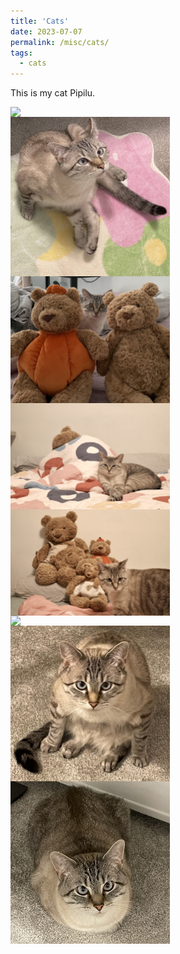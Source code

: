 ```yaml
---
title: 'Cats'
date: 2023-07-07
permalink: /misc/cats/
tags:
  - cats
---
```



This is my cat Pipilu.



<img src="pipilu/pipilu1.jpg" style="float: left; margin-right: 10px; width: 255px;" />
<img src="../images/pipilu/pipilu2.jpg" style="float: left; margin-right: 10px; width: 255px;" />
<img src="../images/pipilu/pipilu3.jpg" style="float: left; margin-right: 10px; width: 255px;" />
<img src="../images/pipilu/pipilu4.jpg" style="float: left; margin-right: 10px; width: 255px;" />
<img src="../images/pipilu/pipilu5.jpg" style="float: left; margin-right: 10px; width: 255px;" />
<img src="../images/pipilu/pipilu6.JPG" style="float: left; margin-right: 10px; width: 255px;" />
<img src="../images/pipilu/pipilu8.JPG" style="float: left; margin-right: 10px; width: 255px;" />
<img src="../images/pipilu/pipilu9.jpg" style="float: left; margin-right: 10px; width: 255px;" />



<!-- 

<style>
  .image-container {
    float: left;
    margin-right: 10px;
  }

  .image-container img {
    max-width: 255px;
    height: auto;
  }
</style>

<div class="image-container">
  <img src="../images/pipilu/pipilu1.jpg" />
</div>

<div class="image-container">
  <img src="../images/pipilu/pipilu2.jpg" />
</div>

<div class="image-container">
  <img src="../images/pipilu/pipilu3.jpg" />
</div>

<div class="image-container">
  <img src="../images/pipilu/pipilu4.jpg" />
</div>

<div class="image-container">
  <img src="../images/pipilu/pipilu5.jpg" />
</div>

<div class="image-container">
  <img src="../images/pipilu/pipilu6.JPG" />
</div>

<div class="image-container">
  <img src="../images/pipilu/pipilu8.JPG" />
</div>

<div class="image-container">
  <img src="../images/pipilu/pipilu9.jpg" />
</div>



<div style="clear: both;"></div> 
 -->